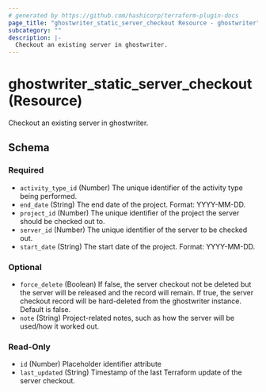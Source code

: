 ```yaml
---
# generated by https://github.com/hashicorp/terraform-plugin-docs
page_title: "ghostwriter_static_server_checkout Resource - ghostwriter"
subcategory: ""
description: |-
  Checkout an existing server in ghostwriter.
---
```


# ghostwriter_static_server_checkout (Resource)

Checkout an existing server in ghostwriter.



<!-- schema generated by tfplugindocs -->
## Schema

### Required

- `activity_type_id` (Number) The unique identifier of the activity type being performed.
- `end_date` (String) The end date of the project. Format: YYYY-MM-DD.
- `project_id` (Number) The unique identifier of the project the server should be checked out to.
- `server_id` (Number) The unique identifier of the server to be checked out.
- `start_date` (String) The start date of the project. Format: YYYY-MM-DD.

### Optional

- `force_delete` (Boolean) If false, the server checkout not be deleted but the server will be released and the record will remain. If true, the server checkout record will be hard-deleted from the ghostwriter instance. Default is false.
- `note` (String) Project-related notes, such as how the server will be used/how it worked out.

### Read-Only

- `id` (Number) Placeholder identifier attribute
- `last_updated` (String) Timestamp of the last Terraform update of the server checkout.
